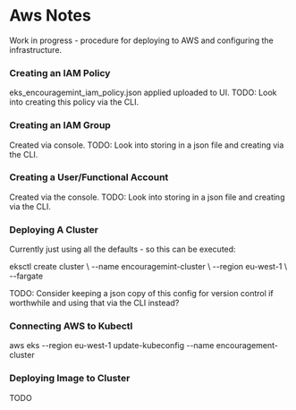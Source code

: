 <h1>Aws Notes</h1>
<p>Work in progress - procedure for deploying to AWS and configuring the infrastructure.</p>

<h3>Creating an IAM Policy</h3>
<p>eks_encouragemint_iam_policy.json applied uploaded to UI. TODO: Look into creating this policy via the CLI.</p>

<h3>Creating an IAM Group</h3>
<p>Created via console. TODO: Look into storing in a json file and creating via the CLI.</p>

<h3>Creating a User/Functional Account</h3>
<p>Created via the console. TODO: Look into storing in a json file and creating via the CLI.</p>

<h3>Deploying A Cluster</h3>
<p>Currently just using all the defaults - so this can be executed:</p>

<p>eksctl create cluster \
--name encouragemint-cluster \
--region eu-west-1 \
--fargate</p>

<p>TODO: Consider keeping a json copy of this config for version control if worthwhile and using that via the CLI 
instead?</p>

<h3>Connecting AWS to Kubectl</h3>
<p>aws eks --region eu-west-1 update-kubeconfig --name encouragement-cluster</p>

<h3>Deploying Image to Cluster</h3>
TODO
